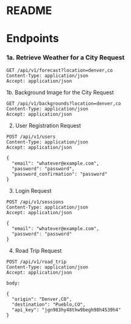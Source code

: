 # README

# Endpoints
### 1a. Retrieve Weather for a City Request
```
GET /api/v1/forecast?location=denver,co
Content-Type: application/json
Accept: application/json
```
1b. Background Image for the City Request
```
GET /api/v1/backgrounds?location=denver,co
Content-Type: application/json
Accept: application/json
```
2. User Registration Request
```
POST /api/v1/users
Content-Type: application/json
Accept: application/json

{
  "email": "whatever@example.com",
  "password": "password",
  "password_confirmation": "password"
}
```
3. Login Request  
```
POST /api/v1/sessions
Content-Type: application/json
Accept: application/json

{
  "email": "whatever@example.com",
  "password": "password"
}
```
4. Road Trip Request  
```
POST /api/v1/road_trip
Content-Type: application/json
Accept: application/json

body:

{
  "origin": "Denver,CO",
  "destination": "Pueblo,CO",
  "api_key": "jgn983hy48thw9begh98h4539h4"
}
```




